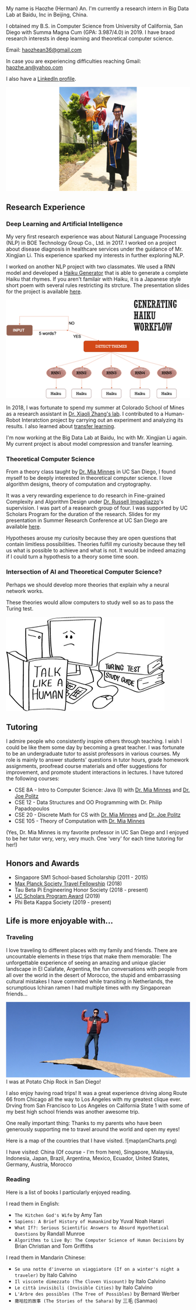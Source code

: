 My name is Haozhe (Herman) An. I'm currently a research intern in Big Data Lab at Baidu, Inc in Beijing, China.

I obtained my B.S. in Computer Science from University of California, San Diego with Summa Magna Cum (GPA: 3.987/4.0) in 2019. I have braod research interests in deep learning and theoretical computer science. 

Email: haozhean36@gmail.com 

In case you are experiencing difficulties reaching Gmail: haozhe.an@yahoo.com

I also have a [LinkedIn profile](https://www.linkedin.com/in/haozhe-an/).

![grad](IMG_0243.JPG)

## Research Experience
### Deep Learning and Artificial Intelligence 
My very first research experience was about Natural Language Processing (NLP) in BOE Technology Group Co., Ltd. in 2017. I worked on a project about disease diagnosis in healthcare services under the guidance of Mr. Xingjian Li. This experience sparked my interests in further exploring NLP.

I worked on another NLP project with two classmates. We used a RNN model and developed a [Haiku Generator](https://github.com/haozhe-an/Haiku_Generator) that is able to generate a complete Haiku that rhymes. If you aren't familair with Haiku, it is a Japanese style short poem with several rules restricting its strcture. The presentation slides for the project is available [here](https://github.com/haozhe-an/Haiku_Generator/blob/master/lign167_presentation.pptx). 

![haiku](haiku.png)

In 2018, I was fortunate to spend my summer at Colorado School of Mines as a research assistant in [Dr. Xiaoli Zhang's lab](http://xzhanglab.mines.edu/). I contributed to a Human-Robot Interatction project by carrying out an experiment and analyzing its results. I also learned about [transfer learning](https://github.com/haozhe-an/Transfer_Learning_CDM).

I'm now working at the Big Data Lab at Baidu, Inc with Mr. Xingjian Li again. My current project is about model compression and transfer learning.

### Theoretical Computer Science
From a theory class taught by [Dr. Mia Minnes](http://cseweb.ucsd.edu/~minnes/) in UC San Diego, I found myself to be deeply interested in theoretical computer science. I love algorithm designs, theory of computation and cryptography. 

It was a very rewarding experience to do research in Fine-grained Complexity and Algorithm Design under [Dr. Russell Impagliazzo](http://cseweb.ucsd.edu/~russell/)'s supervision. I was part of a reasearch group of four. I was supported by UC Scholars Program for the duration of the research. Slides for my presentation in Summer Research Conference at UC San Diego are available [here](https://www.slideshare.net/slideshow/embed_code/key/Hc1Jnnw5Wpx1vp).

Hypotheses arouse my curiosity because they are open questions that contain limitless possibilities. Theories fulfill my curiosity because they tell us what is possible to achieve and what is not. It would be indeed amazing if I could turn a hypothesis to a theory some time soon. 

### Intersection of AI and Theoretical Computer Science?
Perhaps we should develop more theories that explain why a neural network works.

These theories would allow computers to study well so as to pass the Turing test.

![turingtest](turing-test.jpg)

## Tutoring
I admire people who consistently inspire others through teaching. I wish I could be like them some day by becoming a great teacher. I was fortunate to be an undergraduate tutor to assist professors in various courses. My role is mainly to answer students' questions in tutor hours, grade homework assignments, proofread course materials and offer suggestions for improvement, and promote student interactions in lectures. I have tutored the following courses:

- CSE 8A - Intro to Computer Science: Java (I) with [Dr. Mia Minnes](http://cseweb.ucsd.edu/~minnes/) and [Dr. Joe Politz](https://jpolitz.github.io/)
- CSE 12 - Data Structures and OO Programming with Dr. Philip Papadopoulos
- CSE 20 - Discrete Math for CS with [Dr. Mia Minnes](http://cseweb.ucsd.edu/~minnes/) and [Dr. Joe Politz](https://jpolitz.github.io/)
- CSE 105 - Theory of Computation with [Dr. Mia Minnes](http://cseweb.ucsd.edu/~minnes/)

(Yes, Dr. Mia Minnes is my favorite professor in UC San Diego and I enjoyed to be her tutor very, very, very much. One 'very' for each time tutoring for her!)

## Honors and Awards
- Singapore SM1 School-based Scholarship (2011 - 2015)
- [Max Planck Society Travel Fellowship](https://cmmrs2018.mpi-sws.org/) (2018)
- Tau Beta Pi Engineering Honor Society (2018 - present)
- [UC Scholars Program Award](https://students.ucsd.edu/sponsor/uc-scholars/index.html) (2019)
- Phi Beta Kappa Society (2019 - present)

## Life is more enjoyable with...
### Traveling 
I love traveling to different places with my family and friends. There are uncountable elements in these trips that make them memorable: The unforgettable experience of seeing an amazing and unique glacier landscape in El Calafate, Argentina, the fun conversations with people from all over the world in the desert of Morocco, the stupid and embarrassing cultural mistakes I have commited while transiting in Netherlands, the scrumptious Ichiran ramen I had multiple times with my Singaporean friends... 

![potatochips](IMG_3446.jpg)
I was at Potato Chip Rock in San Diego!

I also enjoy having road trips! It was a great experience driving along Route 66 from Chicago all the way to Los Angeles with my greatest clique ever. Drving from San Francisco to Los Angeles on California State 1 with some of my best high school friends was another awesome trip.

One really important thing: Thanks to my parents who have been generously supporting me to travel around the world and open my eyes!

Here is a map of the countries that I have visited.
![map\(amCharts.png)

I have visited:
China (Of course - I'm from here), Singapore, Malaysia, Indonesia, Japan, Brazil, Argentina, Mexico, Ecuador, United States, Germany, Austria, Morocco

### Reading
Here is a list of books I particularly enjoyed reading.

I read them in English:
- `The Kitchen God's Wife` by Amy Tan
- `Sapiens: A Brief History of Humankind` by Yuval Noah Harari 
- `What If?: Serious Scientific Answers to Absurd Hypothetical Questions` by Randall Munroe 
- `Algorithms to Live By: The Computer Science of Human Decisions` by Brian Christian and Tom Griffiths 


I read them in Mandarin Chinese:
- `Se una notte d'inverno un viaggiatore (If on a winter's night a traveler)` by Italo Calvino
- `Il visconte dimezzato (The Cloven Viscount)` by Italo Calvino
- `Le città invisibili (Invisible Cities)` by Italo Calvino
- `L'Arbre des possibles (The Tree of Possibles)` by Bernard Werber
- `撒哈拉的故事 (The Stories of the Sahara)` by 三毛 (Sanmao)
